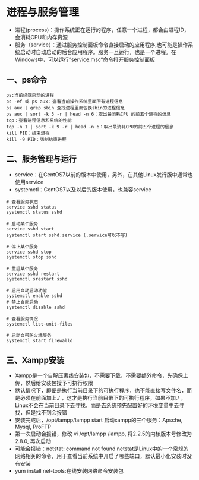# 进程与服务管理

- 进程(process)：操作系统正在运行的程序，任意一个进程，都会由进程ID，会消耗CPU和内存资源
- 服务（service）：通过服务控制面板命令直接启动的应用程序,也可能是操作系统启动时自动启动的后台应用程序。服务一旦运行，也是一个进程。在Windows中，可以运行”service.msc“命令打开服务控制面板

## 一、ps命令

```
ps:当前终端启动的进程
ps -ef 或 ps aux：查看当前操作系统里面所有进程信息
ps aux | grep sbin 查找进程里面包换sbin的进程信息
ps aux | sort -k 3 -r | head -n 6：取出最消耗CPU 的前五个进程的信息
top：查看进程信息和系统的性能
top -n 1 | sort -k 9 -r | head -n 6：取出最消耗CPU的前五个进程的信息
kill PID：结束进程
kill -9 PID：强制结束进程
```

## 二、服务管理与运行

- service：在CentOS7以前的版本中使用，另外，在其他Linux发行版中通常也使用service
- systemctl：CentOS7以及以后的版本使用，也兼容service

```
# 查看服务状态
service sshd status
systemctl status sshd

# 启动某个服务
service sshd start
systemctl start sshd.service (.service可以不写)

# 停止某个服务
service sshd stop 
syetemctl stop sshd

# 重启某个服务
service sshd restart
syetemctl srestart sshd 

# 启用自动启动功能
systemctl enable sshd
# 禁止自动启动
systemctl disable sshd

# 查看服务情况
systemctl list-unit-files

# 启动自带防火墙服务
systemctl start firewalld
```

## 三、Xampp安装

- Xampp是一个自解压离线安装包，不需要下载，不需要额外命令，先确保上传，然后给安装包授予可执行权限
- 默认情况下，即便是执行当前目录下的可执行程序，也不能直接写文件名，而是必须在前面加上./ ，这才是执行当前目录下的可执行程序，如果不加./ ，Linux不会在当前目录下去寻找，而是去系统预先配置好的环境变量中去寻找，但是找不到会报错
- 安装完成后，/opt/lampp/lampp start 启动xampp的三个服务：Apsche, Mysql, ProFTP
- 第一次启动会报错，修改 vi /opt/lampp /lampp, 将2.2.5的内核版本号修改为2.8.0, 再次启动
- 可能会报错：netstat: command not found
  netstat是Linux中的一个常规的网络相关的命令，用于查看当前系统中开启了哪些端口，默认最小化安装时没有安装
- yum install net-tools:在线安装网络命令安装包




